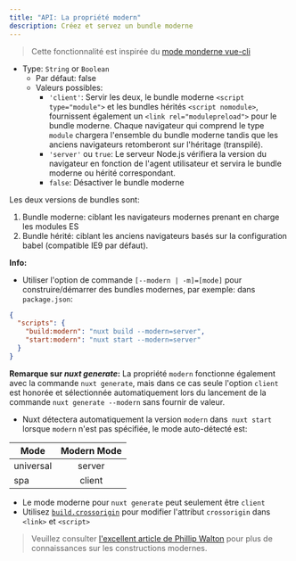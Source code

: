 ```yaml
---
title: "API: La propriété modern"
description: Créez et servez un bundle moderne
---
```


> Cette fonctionnalité est inspirée du [mode monderne vue-cli](https://cli.vuejs.org/guide/browser-compatibility.html#modern-mode) 

- Type: `String` or `Boolean`
  - Par défaut: false
  - Valeurs possibles:
    - `'client'`: Servir les deux, le bundle moderne `<script type="module">` et les bundles hérités `<script nomodule>`, fournissent également un `<link rel="modulepreload">` pour le bundle moderne. Chaque navigateur qui comprend le type `module` chargera l'ensemble du bundle moderne tandis que les anciens navigateurs retomberont sur l'héritage (transpilé).
    - `'server'` ou `true`: Le serveur Node.js vérifiera la version du navigateur en fonction de l'agent utilisateur et servira le bundle moderne ou hérité correspondant.
    - `false`: Désactiver le bundle moderne

Les deux versions de bundles sont:

1. Bundle moderne: ciblant les navigateurs modernes prenant en charge les modules ES
1. Bundle hérité: ciblant les anciens navigateurs basés sur la configuration babel (compatible IE9 par défaut).

**Info:**

- Utiliser l'option de commande `[--modern | -m]=[mode]` pour construire/démarrer des bundles modernes, par exemple: dans `package.json`:

```json
{
  "scripts": {
    "build:modern": "nuxt build --modern=server",
    "start:modern": "nuxt start --modern=server"
  }
}
```
**Remarque sur *nuxt generate*:** La propriété `modern` fonctionne également avec la commande `nuxt generate`, mais dans 
ce cas seule l'option `client` est honorée et sélectionnée automatiquement lors du lancement de la commande 
`nuxt generate --modern` sans fournir de valeur.

- Nuxt détectera automatiquement la version `modern` dans` nuxt start` lorsque `modern` n'est pas spécifiée, le mode auto-détecté est:

| Mode          | Modern Mode   |
| ------------- |:-------------:|
| universal     | server        |
| spa           | client        |

- Le mode moderne pour `nuxt generate` peut seulement être `client`
- Utilisez [`build.crossorigin`](/api/configuration-build#crossorigin) pour modifier l'attribut `crossorigin` dans `<link>` et `<script>`

> Veuillez consulter [l'excellent article de Phillip Walton](https://philipwalton.com/articles/deploying-es2015-code-in-production-today/) pour plus de connaissances sur les constructions modernes.
